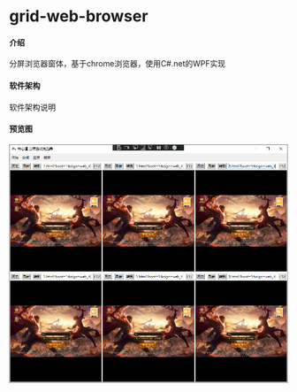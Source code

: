 # grid-web-browser

#### 介绍
分屏浏览器窗体，基于chrome浏览器，使用C#.net的WPF实现

#### 软件架构
软件架构说明


#### 预览图
![image](show.png)